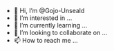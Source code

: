 - 👋 Hi, I’m @Gojo-Unseald
- 👀 I’m interested in ...
- 🌱 I’m currently learning ...
- 💞️ I’m looking to collaborate on ...
- 📫 How to reach me ...

<!---
Gojo-Unseald/Gojo-Unseald is a ✨ special ✨ repository because its `README.md` (this file) appears on your GitHub profile.
You can click the Preview link to take a look at your changes.
--->
